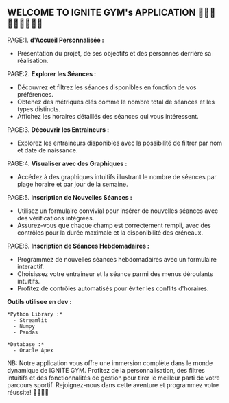 WELCOME TO IGNITE GYM's APPLICATION 🏋🏼🥋🚴🏽‍♀️🏊🏽‍♀️
---------------------------------------------------------------------------------------------------------------
PAGE:1. **d'Accueil Personnalisée :**
   - Présentation du projet, de ses objectifs et des personnes derrière sa réalisation.
  
PAGE:2. **Explorer les Séances :**
   - Découvrez et filtrez les séances disponibles en fonction de vos préférences.
   - Obtenez des métriques clés comme le nombre total de séances et les types distincts.
   - Affichez les horaires détaillés des séances qui vous intéressent.

PAGE:3. **Découvrir les Entraineurs :**
   - Explorez les entraineurs disponibles avec la possibilité de filtrer par nom et date de naissance.
  
PAGE:4. **Visualiser avec des Graphiques :**
   - Accédez à des graphiques intuitifs illustrant le nombre de séances par plage horaire et par jour de la semaine.

PAGE:5. **Inscription de Nouvelles Séances :**
   - Utilisez un formulaire convivial pour insérer de nouvelles séances avec des vérifications intégrées.
   - Assurez-vous que chaque champ est correctement rempli, avec des contrôles pour la durée maximale et la disponibilité des créneaux.

PAGE:6. **Inscription de Séances Hebdomadaires :**
   - Programmez de nouvelles séances hebdomadaires avec un formulaire interactif.
   - Choisissez votre entraineur et la séance parmi des menus déroulants intuitifs.
   - Profitez de contrôles automatisés pour éviter les conflits d'horaires.


**Outils utilisee en dev :**

    *Python Library :*
      - Streamlit
      - Numpy
      - Pandas
      
    *Database :*
      - Oracle Apex

NB: Notre application vous offre une immersion complète dans le monde dynamique de IGNITE GYM. Profitez de la personnalisation, des filtres intuitifs et des fonctionnalités de gestion pour tirer le meilleur parti de votre parcours sportif. Rejoignez-nous dans cette aventure et programmez votre réussite! 🏋️‍♂️💪🔥
